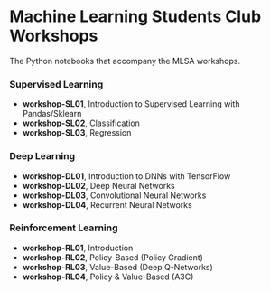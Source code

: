 # Machine Learning Students Club Workshops

The Python notebooks that accompany the MLSA workshops.

### Supervised Learning
* **workshop-SL01**, Introduction to Supervised Learning with Pandas/Sklearn
* **workshop-SL02**, Classification
* **workshop-SL03**, Regression

### Deep Learning
* **workshop-DL01**, Introduction to DNNs with TensorFlow
* **workshop-DL02**, Deep Neural Networks
* **workshop-DL03**, Convolutional Neural Networks
* **workshop-DL04**, Recurrent Neural Networks

### Reinforcement Learning
* **workshop-RL01**, Introduction
* **workshop-RL02**, Policy-Based (Policy Gradient)
* **workshop-RL03**, Value-Based (Deep Q-Networks)
* **workshop-RL04**, Policy & Value-Based (A3C)
